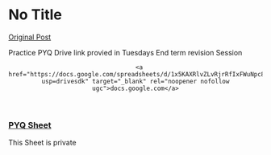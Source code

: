 # No Title

[Original Post](https://discourse.onlinedegree.iitm.ac.in/t/171668/11)

<p>Practice PYQ Drive link provied in Tuesdays End term revision Session</p><aside class="onebox googledocs" data-onebox-src="https://docs.google.com/spreadsheets/d/1x5KAXRlvZLvRjrRfIxFWuNpc8wwboLc21PpYKn8Fv90/edit?usp=drivesdk">
  <header class="source">

      <a href="https://docs.google.com/spreadsheets/d/1x5KAXRlvZLvRjrRfIxFWuNpc8wwboLc21PpYKn8Fv90/edit?usp=drivesdk" target="_blank" rel="noopener nofollow ugc">docs.google.com</a>
  </header>

  <article class="onebox-body">
    <a href="https://docs.google.com/spreadsheets/d/1x5KAXRlvZLvRjrRfIxFWuNpc8wwboLc21PpYKn8Fv90/edit?usp=drivesdk" target="_blank" rel="noopener nofollow ugc"><span class="googledocs-onebox-logo g-sheets-logo"></span></a>

<h3><a href="https://docs.google.com/spreadsheets/d/1x5KAXRlvZLvRjrRfIxFWuNpc8wwboLc21PpYKn8Fv90/edit?usp=drivesdk" target="_blank" rel="noopener nofollow ugc">PYQ Sheet</a></h3>

<p>This Sheet is private</p>

  </article>

  <div class="onebox-metadata">
    
    
  </div>

  <div style="clear: both"></div>
</aside>
